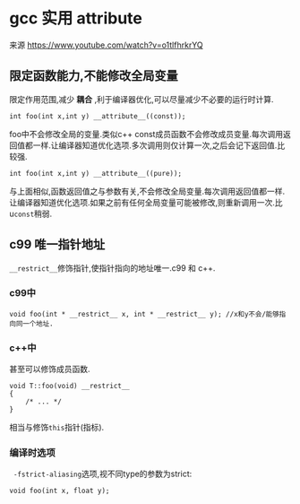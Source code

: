 # gcc 实用 attribute

来源 https://www.youtube.com/watch?v=o1tlfhrkrYQ

## 限定函数能力,不能修改全局变量

限定作用范围,减少 **耦合** ,利于编译器优化,可以尽量减少不必要的运行时计算.

```
int foo(int x,int y) __attribute__((const));
```

foo中不会修改全局的变量.类似c++ const成员函数不会修改成员变量.每次调用返回值都一样.让编译器知道优化选项.多次调用则仅计算一次,之后会记下返回值.比较强.

```
int foo(int x,int y) __attribute__((pure));
```

与上面相似,函数返回值之与参数有关,不会修改全局变量.每次调用返回值都一样.让编译器知道优化选项.如果之前有任何全局变量可能被修改,则重新调用一次.比u`const`稍弱.

## c99 唯一指针地址

`__restrict__`修饰指针,使指针指向的地址唯一.c99 和 c++.

### c99中
```
void foo(int * __restrict__ x, int * __restrict__ y); //x和y不会/能够指向同一个地址.
```
### c++中

甚至可以修饰成员函数.

```
void T::foo(void) __restrict__ 
{
    /* ... */
}
```
相当与修饰`this`指针(指标).

### 编译时选项

` -fstrict-aliasing`选项,视不同type的参数为strict:
```
void foo(int x, float y);
```
